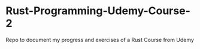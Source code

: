 # Rust-Programming-Udemy-Course-2
Repo to document my progress and exercises of a Rust Course from Udemy
